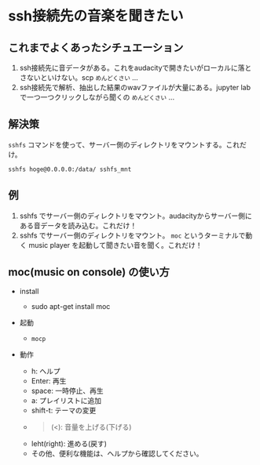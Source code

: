 # ssh接続先の音楽を聞きたい

## これまでよくあったシチュエーション
1. ssh接続先に音データがある。これをaudacityで開きたいがローカルに落とさないといけない。scp `めんどくさい` ...
1. ssh接続先で解析、抽出した結果のwavファイルが大量にある。jupyter lab で一つ一つクリックしながら聞くの `めんどくさい` ...


## 解決策
`sshfs` コマンドを使って、サーバー側のディレクトリをマウントする。これだけ。

```sshfs hoge@0.0.0.0:/data/ sshfs_mnt```

## 例
1. sshfs でサーバー側のディレクトリをマウント。audacityからサーバー側にある音データを読み込む。これだけ！
1. sshfs でサーバー側のディレクトリをマウント。 `moc` というターミナルで動く music player を起動して聞きたい音を聞く。これだけ！

## moc(music on console) の使い方
- install
	- sudo apt-get install moc

- 起動
	- `mocp`

- 動作
	- h: ヘルプ
	- Enter: 再生
	- space: 一時停止、再生
	- a: プレイリストに追加
	- shift-t: テーマの変更
	- >(<): 音量を上げる(下げる)
	- leht(right): 進める(戻す)
	- その他、便利な機能は、ヘルプから確認してください。
